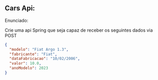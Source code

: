 ## Cars Api:

Enunciado:

Crie uma api Spring que seja capaz de receber os seguintes dados via POST

```json
{
  "modelo": "Fiat Argo 1.3",
  "fabricante": "Fiat",
  "dataFabricacao": "10/02/2006",
  "valor": 10.0,
  "anoModelo": 2023
}
```
